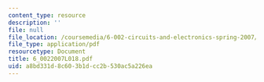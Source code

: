 ```yaml
---
content_type: resource
description: ''
file: null
file_location: /coursemedia/6-002-circuits-and-electronics-spring-2007/a8bd331d8c603b1dcc2b530ac5a226ea_6_0022007L018.pdf
file_type: application/pdf
resourcetype: Document
title: 6_0022007L018.pdf
uid: a8bd331d-8c60-3b1d-cc2b-530ac5a226ea
---
```

